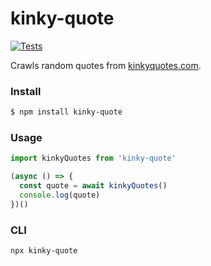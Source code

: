 # kinky-quote

[![Tests](https://github.com/rodrigogs/kinky-quotes/actions/workflows/tests.yml/badge.svg?branch=master)](https://github.com/rodrigogs/kinky-quotes/actions/workflows/tests.yml)

Crawls random quotes from [kinkyquotes.com](http://kinkyquotes.com/).

### Install
```bash
$ npm install kinky-quote
```

### Usage
```js
import kinkyQuotes from 'kinky-quote'

(async () => {
  const quote = await kinkyQuotes()
  console.log(quote)
})()
```

### CLI
```bash
npx kinky-quote
```
